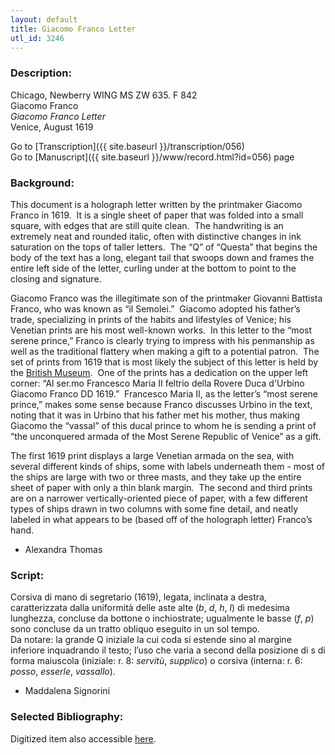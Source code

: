 ```yaml
---
layout: default
title: Giacomo Franco Letter
utl_id: 3246
---
```


###  Description:

Chicago, Newberry WING MS ZW 635. F 842<br>
Giacomo Franco<br>
_Giacomo Franco Letter_<br>
Venice, August 1619

Go to [Transcription]({{ site.baseurl }}/transcription/056)<br>
Go to [Manuscript]({{ site.baseurl }}/www/record.html?id=056) page 

###  Background:

This document is a holograph letter written by the printmaker Giacomo Franco in 1619.  It is a single sheet of paper that was folded into a small square, with edges that are still quite clean.  The handwriting is an extremely neat and rounded italic, often with distinctive changes in ink saturation on the tops of taller letters.  The “Q” of “Questa” that begins the body of the text has a long, elegant tail that swoops down and frames the entire left side of the letter, curling under at the bottom to point to the closing and signature.

Giacomo Franco was the illegitimate son of the printmaker Giovanni Battista Franco, who was known as “il Semolei.”  Giacomo adopted his father’s trade, specializing in prints of the habits and lifestyles of Venice; his Venetian prints are his most well-known works.  In this letter to the “most serene prince,” Franco is clearly trying to impress with his penmanship as well as the traditional flattery when making a gift to a potential patron.  The set of prints from 1619 that is most likely the subject of this letter is held by the [British Museum](https://www.britishmuseum.org/research/collection_online/collection_object_details.aspx?assetId=449250001&objectId=1586078&partId=1).  One of the prints has a dedication on the upper left corner: “Al ser.mo Francesco Maria II feltrio della Rovere Duca d'Urbino Giacomo Franco DD 1619.”  Francesco Maria II, as the letter’s “most serene prince,” makes some sense because Franco discusses Urbino in the text, noting that it was in Urbino that his father met his mother, thus making Giacomo the “vassal” of this ducal prince to whom he is sending a print of “the unconquered armada of the Most Serene Republic of Venice” as a gift.

The first 1619 print displays a large Venetian armada on the sea, with several different kinds of ships, some with labels underneath them - most of the ships are large with two or three masts, and they take up the entire sheet of paper with only a thin blank margin.  The second and third prints are on a narrower vertically-oriented piece of paper, with a few different types of ships drawn in two columns with some fine detail, and neatly labeled in what appears to be (based off of the holograph letter) Franco’s hand. <br>
- Alexandra Thomas

###  Script:

Corsiva di mano di segretario (1619), legata, inclinata a destra, caratterizzata dalla uniformità delle aste alte (_b_, _d_, _h_, _l_) di medesima lunghezza, concluse da bottone o inchiostrate; ugualmente le basse (_f_, _p_) sono concluse da un tratto obliquo eseguito in un sol tempo.<br>
Da notare: la grande Q iniziale la cui coda si estende sino al margine inferiore inquadrando il testo; l’uso che varia a second della posizione di s di forma maiuscola (iniziale: r. 8: _servitù_, _supplico_) o corsiva (interna: r. 6: _posso_, _esserle_, _vassallo_).<br>
- Maddalena Signorini

###  Selected Bibliography:

Digitized item also accessible [here](http://digcoll.newberry.org/#/item/ia-wing_ms_zw_635_f842).

